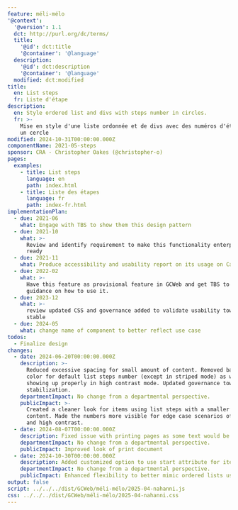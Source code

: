 ```yaml
---
feature: méli-mélo
'@context':
  '@version': 1.1
  dct: http://purl.org/dc/terms/
  title:
    '@id': dct:title
    '@container': '@language'
  description:
    '@id': dct:description
    '@container': '@language'
  modified: dct:modified
title:
  en: List steps
  fr: Liste d'étape
description:
  en: Style ordered list and divs with steps number in circles.
  fr: >-
    Mise en style d'une liste ordonnée et de divs avec des numéros d'étape dans
    un cercle
modified: 2024-10-31T00:00:00.000Z
componentName: 2021-05-steps
sponsor: CRA - Christopher Oakes (@christopher-o)
pages:
  examples:
    - title: List steps
      language: en
      path: index.html
    - title: Liste des étapes
      language: fr
      path: index-fr.html
implementationPlan:
  - due: 2021-06
    what: Engage with TBS to show them this design pattern
  - due: 2021-10
    what: >-
      Review and identify requirement to make this functionality enterprise
      ready
  - due: 2021-11
    what: Produce accessibility and usability report on its usage on Canada.ca
  - due: 2022-02
    what: >-
      Have this feature as provisional feature in GCWeb and get TBS to publish
      guidance on how to use it.
  - due: 2023-12
    what: >-
      review updated CSS and governance added to validate usability toward
      stable
  - due: 2024-05
    what: change name of component to better reflect use case
todos:
  - Finalize design
changes:
  - date: 2024-06-20T00:00:00.000Z
    description: >-
      Reduced excessive spacing for small amount of content. Removed background
      color for default list steps number (except in striped mode) as was not
      showing up properly in high contrast mode. Updated governance towards
      stabilization.
    departmentImpact: No change from a departmental perspective.
    publicImpact: >-
      Created a cleaner look for items using list steps with a smaller amount of
      content. Made the numbers more visible for edge case scenarios of print
      and high contrast.
  - date: 2024-08-07T00:00:00.000Z
    description: Fixed issue with printing pages as some text would be cut off
    departmentImpact: No change from a departmental perspective.
    publicImpact: Improved look of print document
  - date: 2024-10-30T00:00:00.000Z
    description: Added customized option to use start attribute for items 2 to 10
    departmentImpact: No change from a departmental perspective.
    publicImpact: Enhanced flexibility to better mimic ordered lists using HTML
output: false
script: ../../../dist/GCWeb/méli-mélo/2025-04-nahanni.js
css: ../../../dist/GCWeb/méli-mélo/2025-04-nahanni.css
---
```

